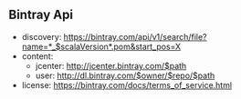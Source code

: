 ## Bintray Api

* discovery: https://bintray.com/api/v1/search/file?name=*_$scalaVersion*.pom&start_pos=X
* content: 
  * jcenter: http://jcenter.bintray.com/$path
  * user: http://dl.bintray.com/$owner/$repo/$path
* license: https://bintray.com/docs/terms_of_service.html